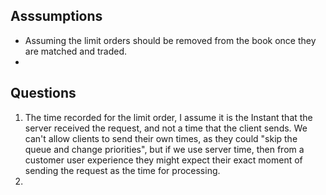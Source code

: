 ## Asssumptions
- Assuming the limit orders should be removed from the book once they are matched and traded.
- 

## Questions

1. The time recorded for the limit order, I assume it is the Instant that the server received the request, and not a time that the client sends. We can't allow clients to send their own times, as they could "skip the queue and change priorities", but if we use server time, then from a customer user experience they might expect their exact moment of sending the request as the time for processing.
2. 